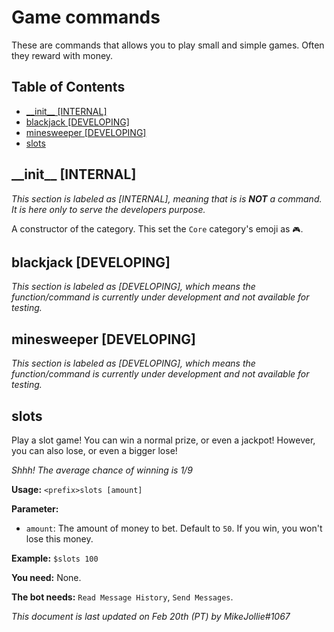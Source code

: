 <!-- omit in toc -->
# Game commands

These are commands that allows you to play small and simple games. Often they reward with money.

<!-- omit in toc -->
## Table of Contents

- [\_\_init\_\_ [INTERNAL]](#__init__-internal)
- [blackjack [DEVELOPING]](#blackjack-developing)
- [minesweeper [DEVELOPING]](#minesweeper-developing)
- [slots](#slots)

## \_\_init\_\_ [INTERNAL]

*This section is labeled as [INTERNAL], meaning that is is **NOT** a command. It is here only to serve the developers purpose.*

A constructor of the category. This set the `Core` category's emoji as `🎮`.

## blackjack [DEVELOPING]

*This section is labeled as [DEVELOPING], which means the function/command is currently under development and not available for testing.*

## minesweeper [DEVELOPING]

*This section is labeled as [DEVELOPING], which means the function/command is currently under development and not available for testing.*

## slots

Play a slot game! You can win a normal prize, or even a jackpot! However, you can also lose, or even a bigger lose!

*Shhh! The average chance of winning is 1/9*

**Usage:** `<prefix>slots [amount]`

**Parameter:**

- `amount`: The amount of money to bet. Default to `50`. If you win, you won't lose this money.

**Example:** `$slots 100`

**You need:** None.

**The bot needs:** `Read Message History`, `Send Messages`.

*This document is last updated on Feb 20th (PT) by MikeJollie#1067*
